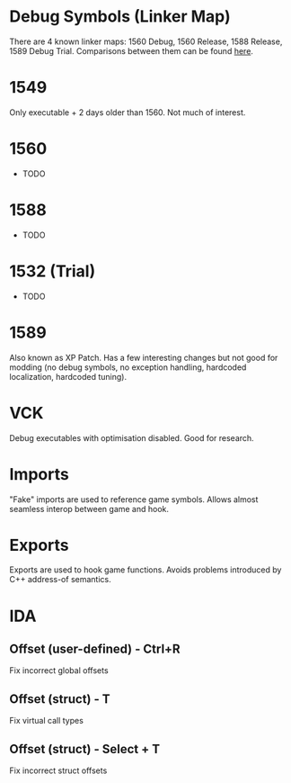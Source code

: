 # Debug Symbols (Linker Map)
There are 4 known linker maps: 1560 Debug, 1560 Release, 1588 Release, 1589 Debug Trial.
Comparisons between them can be found [here](https://github.com/0x1F9F1/Open1560/issues/46#issuecomment-697062680).

# 1549
Only executable + 2 days older than 1560. Not much of interest.

# 1560
* TODO

# 1588
* TODO

# 1532 (Trial)
* TODO

# 1589
Also known as XP Patch. Has a few interesting changes but not good for modding (no debug symbols, no exception handling, hardcoded localization, hardcoded tuning).

# VCK
Debug executables with optimisation disabled. Good for research.

# Imports
"Fake" imports are used to reference game symbols. Allows almost seamless interop between game and hook.

# Exports
Exports are used to hook game functions. Avoids problems introduced by C++ address-of semantics.

# IDA
## Offset (user-defined) - Ctrl+R
Fix incorrect global offsets

## Offset (struct) - T
Fix virtual call types

## Offset (struct) - Select + T
Fix incorrect struct offsets
